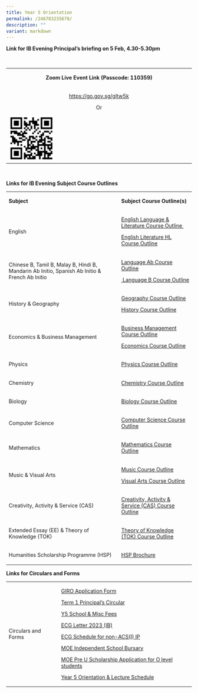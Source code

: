 ```yaml
---
title: Year 5 Orientation
permalink: /246783235678/
description: ""
variant: markdown
---
```

<p><strong>Link for IB Evening Principal’s briefing&nbsp;on 5 Feb, 4.30-5.30pm</strong></p>
<p>&nbsp;</p>
<table>
<tbody>
<tr>
<td rowspan="1" colspan="1">
<p style="text-align: center;"><strong>Zoom Live Event Link (Passcode: 110359)</strong></p>
</td>
</tr>
<tr>
<td rowspan="1" colspan="1">
<p style="text-align: center;"><a rel="noopener noreferrer nofollow" target="_blank" href="https://go.gov.sg/gltw5k">https://go.gov.sg/gltw5k</a></p>
<p style="text-align: center;">Or</p>
<div class="isomer-image-wrapper"><img height="auto" width="100%" alt="" src="/images/QR_code.png" style="width: 25%;"></div>
</td>
</tr>
</tbody>
</table>
<p>&nbsp;</p>
<p></p>
<p><strong>Links for IB Evening Subject Course Outlines</strong>
</p>
<p></p>
<table>
    <tbody>
        <tr>
            <td rowspan="1" colspan="1">
                <p><strong>Subject</strong>
                </p>
            </td>
            <td rowspan="1" colspan="1">
                <p><strong>Subject Course Outline(s)</strong>
                </p>
            </td>
        </tr>
        <tr>
            <td rowspan="1" colspan="1">
                <p>English</p>
            </td>
            <td rowspan="1" colspan="1">
                <p><a href="/files/IB%20Evening/Group_1_Language_and_Literature_Course_Outline_2024.pdf" rel="noopener noreferrer nofollow" target="_blank">English Language &amp; Literature Course Outline&nbsp;</a>
                </p>
                <p><a href="/files/IB%20Evening/Group_1_Literature_HL_Course_Outline_2024.pdf" rel="noopener noreferrer nofollow" target="_blank">English Literature HL Course Outline</a>
                </p>
                <p>
                </p>
            </td>
        </tr>
        <tr>
            <td rowspan="1" colspan="1">
                <p>Chinese B, Tamil B, Malay B, Hindi B, Mandarin Ab Initio, Spanish Ab Initio
                    &amp; French Ab Initio</p>
            </td>
            <td rowspan="1" colspan="1">
                <p><a href="https://www-acsindep-moe-edu-sg-admin.cwp.sg/wp-content/uploads/2023/01/Group-2-Language-Ab-Course-Outline-2023.pdf" rel="noopener noreferrer nofollow" target="_blank">Language Ab Course Outline</a>
                </p>
                <p><a href="https://www-acsindep-moe-edu-sg-admin.cwp.sg/wp-content/uploads/2023/01/Group-2-Language-B-Course-Outline-2023.pdf" rel="noopener noreferrer nofollow" target="_blank">&nbsp;Language B Course Outline</a>
                </p>
            </td>
        </tr>
        <tr>
            <td rowspan="1" colspan="1">
                <p>History &amp; Geography</p>
            </td>
            <td rowspan="1" colspan="1">
                <p><a href="https://www-acsindep-moe-edu-sg-admin.cwp.sg/wp-content/uploads/2023/01/Group-3-Geography-Course-Outline-2023.pdf" rel="noopener noreferrer nofollow" target="_blank">Geography Course Outline</a>
                </p>
                <p><a href="https://www-acsindep-moe-edu-sg-admin.cwp.sg/wp-content/uploads/2023/01/Group-3-History-Course-Outline-2023.pdf" rel="noopener noreferrer nofollow" target="_blank">History Course Outline</a>
                </p>
            </td>
        </tr>
        <tr>
            <td rowspan="1" colspan="1">
                <p>Economics &amp; Business Management</p>
            </td>
            <td rowspan="1" colspan="1">
                <p><a href="https://www-acsindep-moe-edu-sg-admin.cwp.sg/wp-content/uploads/2023/01/Group-3-Business-Management-Course-Outline-2023.pdf" rel="noopener noreferrer nofollow" target="_blank">Business Management Course Outline</a>
                </p>
                <p><a href="https://www-acsindep-moe-edu-sg-admin.cwp.sg/wp-content/uploads/2023/01/Group-3-Economics-Course-Outline-2023.pdf" rel="noopener noreferrer nofollow" target="_blank">Economics Course Outline</a>
                </p>
            </td>
        </tr>
        <tr>
            <td rowspan="1" colspan="1">
                <p>Physics</p>
            </td>
            <td rowspan="1" colspan="1">
                <p><a href="https://www-acsindep-moe-edu-sg-admin.cwp.sg/wp-content/uploads/2023/01/Group-4-Physics-Course-Outline-2023.pdf" rel="noopener noreferrer nofollow" target="_blank">Physics Course Outline</a>
                </p>
            </td>
        </tr>
        <tr>
            <td rowspan="1" colspan="1">
                <p>Chemistry</p>
            </td>
            <td rowspan="1" colspan="1">
                <p><a href="https://www-acsindep-moe-edu-sg-admin.cwp.sg/wp-content/uploads/2023/01/Group-4-Chemistry-Course-Outline-2023.pdf" rel="noopener noreferrer nofollow" target="_blank">Chemistry Course Outline</a>
                </p>
            </td>
        </tr>
        <tr>
            <td rowspan="1" colspan="1">
                <p>Biology</p>
            </td>
            <td rowspan="1" colspan="1">
                <p><a href="https://www-acsindep-moe-edu-sg-admin.cwp.sg/wp-content/uploads/2023/01/Group-4-Biology-Course-Outline-2023.pdf" rel="noopener noreferrer nofollow" target="_blank">Biology Course Outline</a>
                </p>
            </td>
        </tr>
        <tr>
            <td rowspan="1" colspan="1">
                <p>Computer Science</p>
            </td>
            <td rowspan="1" colspan="1">
                <p><a href="https://www-acsindep-moe-edu-sg-admin.cwp.sg/wp-content/uploads/2023/01/Group-4-Computer-Science-Course-Outline-2023.pdf" rel="noopener noreferrer nofollow" target="_blank">Computer Science Course Outline</a>
                </p>
            </td>
        </tr>
        <tr>
            <td rowspan="1" colspan="1">
                <p>Mathematics</p>
            </td>
            <td rowspan="1" colspan="1">
                <p><a href="https://www-acsindep-moe-edu-sg-admin.cwp.sg/wp-content/uploads/2023/01/Group-5-Mathematics-Course-Outline-2023.pdf" rel="noopener noreferrer nofollow" target="_blank">Mathematics Course Outline</a>
                </p>
            </td>
        </tr>
        <tr>
            <td rowspan="1" colspan="1">
                <p>Music &amp; Visual Arts</p>
            </td>
            <td rowspan="1" colspan="1">
                <p><a href="https://www-acsindep-moe-edu-sg-admin.cwp.sg/wp-content/uploads/2023/01/Group-6-Music-Course-Outline-2023.pdf" rel="noopener noreferrer nofollow" target="_blank">Music Course Outline</a>
                </p>
                <p><a href="https://www-acsindep-moe-edu-sg-admin.cwp.sg/wp-content/uploads/2023/01/Group-6-Visual-Arts-Course-Outline-2023.pdf" rel="noopener noreferrer nofollow" target="_blank">Visual Arts Course Outline</a>
                </p>
            </td>
        </tr>
        <tr>
            <td rowspan="1" colspan="1">
                <p>Creativity, Activity &amp; Service (CAS)</p>
            </td>
            <td rowspan="1" colspan="1">
                <p><a href="https://www-acsindep-moe-edu-sg-admin.cwp.sg/wp-content/uploads/2023/01/IB-Core-CAS-Course-Outline-2023.pdf" rel="noopener noreferrer nofollow" target="_blank">Creativity, Activity &amp; Service (CAS) Course Outline</a>
                </p>
            </td>
        </tr>
        <tr>
            <td rowspan="1" colspan="1">
                <p>Extended Essay (EE) &amp; Theory of Knowledge (TOK)</p>
            </td>
            <td rowspan="1" colspan="1">
                <p><a href="https://www-acsindep-moe-edu-sg-admin.cwp.sg/wp-content/uploads/2023/01/IB-Core-TOK-Course-Outline-2023.pdf" rel="noopener noreferrer nofollow" target="_blank">Theory of Knowledge (TOK) Course Outline</a>
                </p>
            </td>
        </tr>
        <tr>
            <td rowspan="1" colspan="1">
                <p>Humanities Scholarship Programme (HSP)</p>
            </td>
            <td rowspan="1" colspan="1">
                <p><a href="https://www-acsindep-moe-edu-sg-admin.cwp.sg/wp-content/uploads/2023/01/HSP-Brochure-2023.pdf" rel="noopener noreferrer nofollow" target="_blank">HSP Brochure</a>
                </p>
            </td>
        </tr>
    </tbody>
</table>
<p><strong>Links for Circulars and Forms</strong>
</p>
<table>
    <tbody>
        <tr>
            <td rowspan="1" colspan="1">
                <p>Circulars and Forms</p>
            </td>
            <td rowspan="1" colspan="1">
                <p><a href="https://www-acsindep-moe-edu-sg-admin.cwp.sg/wp-content/uploads/2023/01/2023-GIRO-Application-Form.pdf" rel="noopener noreferrer nofollow" target="_blank">GIRO Application Form</a>
                </p>
                <p><a href="https://www-acsindep-moe-edu-sg-admin.cwp.sg/wp-content/uploads/2023/01/2023-Term-1-Principals-Circular.pdf" rel="noopener noreferrer nofollow" target="_blank">Term 1 Principal’s Circular</a>
                </p>
                <p><a href="https://www-acsindep-moe-edu-sg-admin.cwp.sg/wp-content/uploads/2023/01/2023-Year-5-School-Misc-Fees-Updated-.pdf" rel="noopener noreferrer nofollow" target="_blank">Y5 School &amp; Misc Fees</a>
                </p>
                <p><a href="https://www-acsindep-moe-edu-sg-admin.cwp.sg/wp-content/uploads/2023/01/ECG-Letter-2023-IB.pdf" rel="noopener noreferrer nofollow" target="_blank">ECG Letter 2023 (IB)</a>
                </p>
                <p><a href="https://www-acsindep-moe-edu-sg-admin.cwp.sg/wp-content/uploads/2023/01/ECG-Schedule-for-non-ACSI-IP.pdf" rel="noopener noreferrer nofollow" target="_blank">ECG Schedule for non-ACS(I) IP</a>
                </p>
                <p><a href="https://www-acsindep-moe-edu-sg-admin.cwp.sg/wp-content/uploads/2023/01/MOE-Independent-School-Bursary-2023.pdf" rel="noopener noreferrer nofollow" target="_blank">MOE Independent School Bursary</a>
                </p>
                <p><a href="https://www-acsindep-moe-edu-sg-admin.cwp.sg/wp-content/uploads/2023/01/MOE-Pre-U-Scholarship-Application-for-O-level-students-2023.pdf" rel="noopener noreferrer nofollow" target="_blank">MOE Pre U Scholarship Application for O level students</a>
                </p>
                <p><a href="https://www-acsindep-moe-edu-sg-admin.cwp.sg/wp-content/uploads/2023/01/Year-5-Orientation-Lecture-Schedule-2023-Stdn.pdf" rel="noopener noreferrer nofollow" target="_blank">Year 5 Orientation &amp; Lecture Schedule</a>
                </p>
            </td>
        </tr>
    </tbody>
</table>
<p></p>